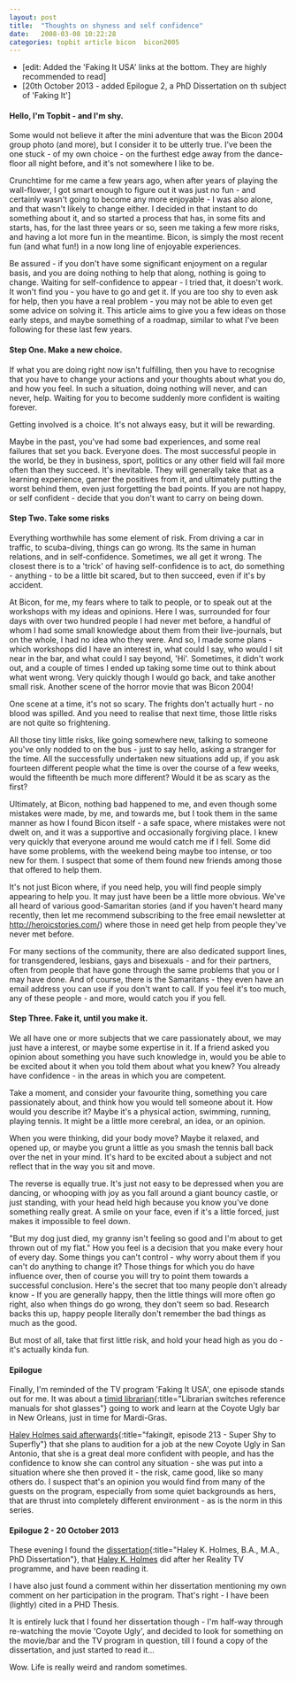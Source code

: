 ```yaml
---
layout: post
title:  "Thoughts on shyness and self confidence"
date:   2008-03-08 10:22:28
categories: topbit article bicon  bicon2005
---
```


* [edit: Added the 'Faking It USA' links at the bottom. They are highly recommended to read]
* [20th October 2013 - added Epilogue 2, a PhD Dissertation on th subject of 'Faking It']

#### Hello, I'm Topbit - and I'm shy.
Some would not believe it after the mini adventure that was the Bicon 2004 group photo (and more), but I consider it to be utterly true.  I've been the one stuck - of my own choice - on the furthest edge away from the dance-floor all night before, and it's not somewhere I like to be.

Crunchtime for me came a few years ago, when after years of playing the wall-flower, I got smart enough to figure out it was just no fun - and certainly wasn't going to become any more enjoyable - I was also alone, and that wasn't likely to change either.  I decided in that instant to do something about it, and so started a process that has, in some fits and starts, has, for the last three years or so, seen me taking a few more risks, and having a lot more fun in the meantime.  Bicon, is simply the most recent fun (and what fun!) in a now long line of enjoyable experiences.

Be assured - if you don't have some significant enjoyment on a regular basis, and you are doing nothing to help that along, nothing is going to change. Waiting for self-confidence to appear - I tried that, it doesn't work. It won't find you - you have to go and get it.  If you are too shy to even ask for help, then you have a real problem - you may not be able to even get some advice on solving it.  This article aims to give you a few ideas on those early steps, and maybe something of a roadmap, similar to what I've been following for these last few years.


#### Step One.  Make a new choice.
If what you are doing right now isn't fulfilling, then you have to recognise that you have to change your actions and your thoughts about what you do, and how you feel. In such a situation, doing nothing will never, and can never, help.  Waiting for you to become suddenly more confident is waiting forever.

Getting involved is a choice.  It's not always easy, but it will be rewarding.

Maybe in the past, you've had some bad experiences, and some real failures that set you back. Everyone does. The most successful people in the world, be they in business, sport, politics or any other field will fail more often than they succeed. It's inevitable. They will generally take that as a learning experience, garner the positives from it, and ultimately putting the worst behind them, even just forgetting the bad points.
If you are not happy, or self confident - decide that you don't want to carry on being down.


#### Step Two. Take some risks
Everything worthwhile has some element of risk. From driving a car in traffic, to scuba-diving, things can go wrong.  Its the same in human relations, and in self-confidence.  Sometimes, we all get it wrong. The closest there is to a 'trick' of having self-confidence is to act, do something - anything - to be a little bit scared, but to then succeed, even if it's by accident.

At Bicon, for me, my fears where to talk to people, or to speak out at the workshops with my ideas and opinions. Here I was, surrounded for four days with over two hundred people I had never met before, a handful of whom I had some small knowledge about them from their live-journals, but on the whole, I had no idea who they were.
And so, I made some plans - which workshops did I have an interest in, what could I say, who would I sit near in the bar, and what could I say beyond, 'Hi'.  Sometimes, it didn't work out, and a couple of times I ended up taking some time out to think about what went wrong. Very quickly though I would go back, and take another small risk. Another scene of the horror movie that was Bicon 2004!

One scene at a time, it's not so scary. The frights don't actually hurt - no blood was spilled. And you need to realise that next time, those little risks are not quite so frightening.

All those tiny little risks, like going somewhere new, talking to someone you've only nodded to on the bus - just to say hello, asking a stranger for the time.  All the successfully undertaken new situations add up, if you ask fourteen different people what the time is over the course of a few weeks, would the fifteenth be much more different?  Would it be as scary as the first?

Ultimately, at Bicon, nothing bad happened to me, and even though some mistakes were made, by me, and towards me, but I took them in the same manner as how I found Bicon itself - a safe space, where mistakes were not dwelt on, and it was a supportive and occasionally forgiving place. I knew very quickly that everyone around me would catch me if I fell. Some did have some problems, with the weekend being maybe too intense, or too new for them.  I suspect that some of them found new friends among those that offered to help them.

It's not just Bicon where, if you need help, you will find people simply appearing to help you. It may just have been be a little more obvious. We've all heard of various good-Samaritan stories (and if you haven't heard many recently, then let me recommend subscribing to the free email newsletter at http://heroicstories.com/) where those in need get help from people they've  never met before.

For many sections of the community, there are also dedicated support lines, for transgendered,  lesbians, gays and bisexuals - and for their partners, often from people that have gone through the same problems that you or I may have done. And of course, there is the Samaritans - they even have an email address you can use if you don't want to call. If you feel it's too much, any of these people - and more, would catch you if you fell.


#### Step Three. Fake it, until you make it.

We all have one or more subjects that we care passionately about, we may just have a interest, or maybe some expertise in it. If a friend asked you opinion about something you have such knowledge in, would you be able to be excited about it when you told them about what you knew?  You already have confidence - in the areas in which you are competent.

Take a moment, and consider your favourite thing, something you care passionately about, and think how you would tell someone about it. How would you describe it? Maybe it's a physical action, swimming, running, playing tennis. It might be a little more cerebral, an idea, or an opinion.

When you were thinking, did your body move?  Maybe it relaxed, and opened up, or maybe you grunt a little as you smash the tennis ball back over the net in your mind. It's hard to be excited about a subject and not reflect that in the way you sit and move.

The reverse is equally true.  It's just not easy to be depressed when you are dancing, or whooping with joy as you fall around a giant bouncy castle, or just standing, with your head held high because you know you've done something really great.  A smile on your face, even if it's a little forced, just makes it impossible to feel down.

"But my dog just died, my granny isn't feeling so good and I'm about to get thrown out of my flat."  How you feel is a decision that you make every hour of every day. Some things you can't control - why worry about them if you can't do anything to change it?  Those things for which you do have influence over, then of course you will try to point them towards a successful conclusion.  Here's the secret that too many people don't already know - If you are generally happy, then the little things will more often go right, also when things do go wrong, they don't seem so bad. Research backs this up, happy people literally don't remember the bad things as much as the good.


But most of all, take that first little risk, and hold your head high as you do - it's actually kinda fun.

#### Epilogue
Finally, I'm reminded of the TV program 'Faking It USA', one episode stands out for me. It was about a [timid librarian][unt.edu]{:title="Librarian switches reference manuals for shot glasses"} going to work and learn at the Coyote Ugly bar in New Orleans, just in time for Mardi-Gras.

[Haley Holmes said afterwards][fakingit.213]{:title="fakingit, episode 213 - Super Shy to Superfly"} that she plans to audition for a job at the new Coyote Ugly in San Antonio, that she is a great deal more confident with people, and has the confidence to know she can control any situation - she was put into a situation where she then proved it - the risk, came good, like so many others do. I suspect that's an opinion you would find from many of the guests on the program, especially from some quiet backgrounds as hers, that are thrust into completely different environment - as is the norm in this series.

#### Epilogue 2 - 20 October 2013

These evening I found the [dissertation][dissertation]{:title="Haley K. Holmes, B.A., M.A., PhD Dissertation"}, that [Haley K. Holmes][Haley.K.Holmes] did after her Reality TV programme, and have been reading it.

I have also just found a comment within her dissertation mentioning my own comment on her participation in the program. That's right - I have been (lightly) cited in a PHD Thesis.

It is entirely luck that I found her dissertation though - I'm half-way through re-watching the movie 'Coyote Ugly', and decided to look for something on the movie/bar and the TV program in question, till I found a copy of the dissertation, and just started to read it...

Wow. Life is really weird and random sometimes.


[unt.edu]: https://web.archive.org/web/20040820160021/http://web2.unt.edu/news/story.cfm?story=8891 
[fakingit.213]: https://web.archive.org/web/20040606204823/http://tlc.discovery.com/fansites/fakingit/episode/season2/episode213/episode213.html
[dissertation]: http://digital.library.unt.edu/ark:/67531/metadc3663/m2/1/high_res_d/dissertation.pdf
[Haley.K.Holmes]: http://www.imdb.com/name/nm2538626/
